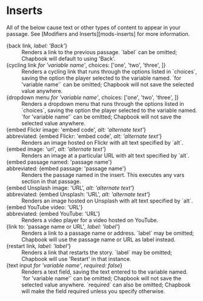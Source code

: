 # Inserts

All of the below cause text or other types of content to appear in your passage. See [Modifiers and Inserts][mods-inserts] for more information.

<dl>

<dt>
{back link<i>, label: 'Back'</i>}
</dt>

<dd>
Renders a link to the previous passage. `label` can be omitted; Chapbook will default to using 'Back'.
</dd>

<dt>
{cycling link<i> for 'variable name'</i>, choices: ['one', 'two', 'three', ]}
</td>

<dd>
Renders a cycling link that runs through the options listed in `choices`, saving the option the player selected to the variable named. `for 'variable name'` can be omitted; Chapbook will not save the selected value anywhere.
</dd>

<dt>
{dropdown menu<i> for 'variable name'</i>, choices: ['one', 'two', 'three', ]}
</td>

<dd>
Renders a dropdown menu that runs through the options listed in `choices`, saving the option the player selected to the variable named. `for 'variable name'` can be omitted; Chapbook will not save the selected value anywhere.
</dd>

<dt>
{embed Flickr image: 'embed code', <i>alt: 'alternate text'</i>}
<br>
abbreviated: {embed Flickr: 'embed code', <i>alt: 'alternate text'</i>}
</dt>

<dd>
Renders an image hosted on Flickr with alt text specified by `alt`.
</dd>

<dt>
{embed image: 'url', <i>alt: 'alternate text'</i>}
</dt>

<dd>
Renders an image at a particular URL with alt text specified by `alt`.
</dd>

<dt>
{embed passage named: 'passage name'}
<br>
abbreviated: {embed passage: 'passage name'}
</dt>

<dd>
Renders the passage named in the insert. This executes any vars section in that passage.
</dd>

<dt>
<dt>
{embed Unsplash image: 'URL', <i>alt: 'alternate text'</i>}
<br>
abbreviated: {embed Unsplash: 'URL', <i>alt: 'alternate text'</i>}
</dt>

<dd>
Renders an image hosted on Unsplash with alt text specified by `alt`.
</dd>

<dt>
{embed YouTube video: 'URL'}
<br>
abbreviated: {embed YouTube: 'URL'}
</dt>

<dd>
Renders a video player for a video hosted on YouTube.
</dd>

<dt>
{link to: 'passage name or URL'<i>, label: 'label'</i>}
</dt>

<dd>
Renders a link to a passage name or address. `label` may be omitted; Chapbook will use the passage name or URL as label instead.
</dd>

<dt>
{restart link<i>, label: 'label'</i>}
</dt>

<dd>
Renders a link that restarts the story. `label` may be omitted; Chapbook will use 'Restart' in that instance.
</dd>

<dt>
{text input<i> for 'variable name'</i>, <i>required: false</i>}
</td>

<dd>
Renders a text field, saving the text entered to the variable named. `for 'variable name'` can be omitted; Chapbook will not save the selected value anywhere. `required` can also be omitted; Chapbook will make the field required unless you specify otherwise.
</dd>

</dl>
